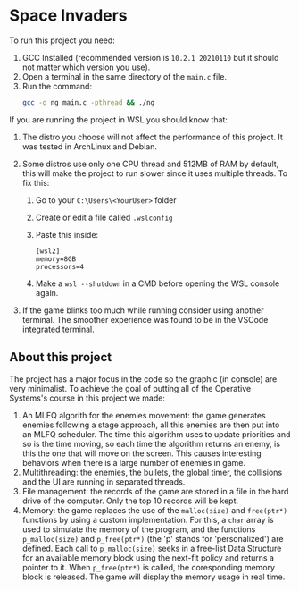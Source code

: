 # Space Invaders

To run this project you need:

1. GCC Installed (recommended version is `10.2.1 20210110` but it should not matter which version you use).
2. Open a terminal in the same directory of the `main.c` file.
3. Run the command:
    ```bash
    gcc -o ng main.c -pthread && ./ng
    ```

If you are running the project in WSL you should know that:

1. The distro you choose will not affect the performance of this project. It was tested in ArchLinux and Debian.
2. Some distros use only one CPU thread and 512MB of RAM by default, this will make the project to run slower since it uses multiple threads. To fix this:
    
    1. Go to your `C:\Users\<YourUser>` folder
    1. Create or edit a file called `.wslconfig`
    1. Paste this inside:

        ```
        [wsl2]
        memory=8GB
        processors=4
        ```
    
    1. Make a `wsl --shutdown` in a CMD before opening the WSL console again.

1. If the game blinks too much while running consider using another terminal. The smoother experience was found to be in the VSCode integrated terminal.

## About this project

The project has a major focus in the code so the graphic (in console) are very minimalist. To achieve the goal of putting all of the Operative Systems's course in this project we made:

1. An MLFQ algorith for the enemies movement: the game generates enemies following a stage approach, all this enemies are then put into an MLFQ scheduler. The time this algorithm uses to update priorities and so is the time moving, so each time the algorithm returns an enemy, is this the one that will move on the screen. This causes interesting behaviors when there is a large number of enemies in game.
1. Multithreading: the enemies, the bullets, the global timer, the collisions and the UI are running in separated threads.
1. File management: the records of the game are stored in a file in the hard drive of the computer. Only the top 10 records will be kept.
1. Memory: the game replaces the use of the `malloc(size)` and `free(ptr*)` functions by using a custom implementation. For this, a `char` array is used to simulate the memory of the program, and the functions `p_malloc(size)` and `p_free(ptr*)` (the 'p' stands for 'personalized') are defined. Each call to `p_malloc(size)` seeks in a free-list Data Structure for an available memory block using the next-fit policy and returns a pointer to it. When `p_free(ptr*)` is called, the coresponding memory block is released. The game will display the memory usage in real time.
    

